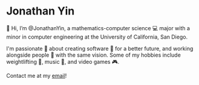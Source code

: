 # Jonathan Yin
👋 Hi, I’m @JonathanYin, a mathematics-computer science 💻 major with a minor in computer engineering at the University of California, San Diego.

I'm passionate 💞 about creating software 👾 for a better future, and working alongside people 🧳 with the same vision. Some of my hobbies include weightlifting 🦾, music 🎹, and video games 🎮. 

Contact me at my [email](mailto:joyin@ucsd.edu)! 
<!---
JonathanYin/JonathanYin is a ✨ special ✨ repository because its `README.md` (this file) appears on your GitHub profile.
You can click the Preview link to take a look at your changes.
--->

